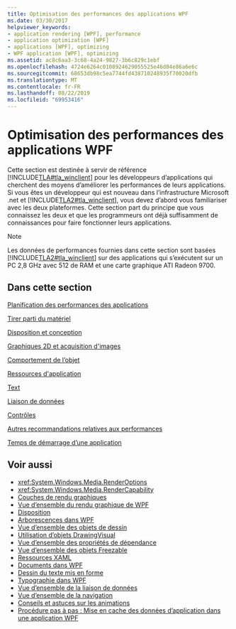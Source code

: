 ```yaml
---
title: Optimisation des performances des applications WPF
ms.date: 03/30/2017
helpviewer_keywords:
- application rendering [WPF], performance
- application optimization [WPF]
- applications [WPF], optimizing
- WPF application [WPF], optimizing
ms.assetid: ac8c6aa3-3c68-4a24-9827-3b6c829c1ebf
ms.openlocfilehash: 4724e6264c0108924629055525e46d84e86a6e6c
ms.sourcegitcommit: 68653db98c5ea7744fd438710248935f70020dfb
ms.translationtype: MT
ms.contentlocale: fr-FR
ms.lasthandoff: 08/22/2019
ms.locfileid: "69953416"
---
```

# <a name="optimizing-wpf-application-performance"></a>Optimisation des performances des applications WPF
Cette section est destinée à servir de référence [!INCLUDE[TLA#tla_winclient](../../../../includes/tlasharptla-winclient-md.md)] pour les développeurs d’applications qui cherchent des moyens d’améliorer les performances de leurs applications. Si vous êtes un développeur qui est nouveau dans l’infrastructure Microsoft .net et [!INCLUDE[TLA2#tla_winclient](../../../../includes/tla2sharptla-winclient-md.md)], vous devez d’abord vous familiariser avec les deux plateformes. Cette section part du principe que vous connaissez les deux et que les programmeurs ont déjà suffisamment de connaissances pour faire fonctionner leurs applications.  
  
> [!NOTE]
> Les données de performances fournies dans cette section sont basées [!INCLUDE[TLA2#tla_winclient](../../../../includes/tla2sharptla-winclient-md.md)] sur des applications qui s’exécutent sur un PC 2,8 GHz avec 512 de RAM et une carte graphique ATI Radeon 9700.  
  
## <a name="in-this-section"></a>Dans cette section  
 [Planification des performances des applications](planning-for-application-performance.md)  
  
 [Tirer parti du matériel](optimizing-performance-taking-advantage-of-hardware.md)  
  
 [Disposition et conception](optimizing-performance-layout-and-design.md)  
  
 [Graphiques 2D et acquisition d'images](optimizing-performance-2d-graphics-and-imaging.md)  
  
 [Comportement de l’objet](optimizing-performance-object-behavior.md)  
  
 [Ressources d'application](optimizing-performance-application-resources.md)  
  
 [Text](optimizing-performance-text.md)  
  
 [Liaison de données](optimizing-performance-data-binding.md)  
  
 [Contrôles](optimizing-performance-controls.md)  
  
 [Autres recommandations relatives aux performances](optimizing-performance-other-recommendations.md)  
  
 [Temps de démarrage d’une application](application-startup-time.md)  
  
## <a name="see-also"></a>Voir aussi

- <xref:System.Windows.Media.RenderOptions>
- <xref:System.Windows.Media.RenderCapability>
- [Couches de rendu graphiques](graphics-rendering-tiers.md)
- [Vue d’ensemble du rendu graphique de WPF](../graphics-multimedia/wpf-graphics-rendering-overview.md)
- [Disposition](layout.md)
- [Arborescences dans WPF](trees-in-wpf.md)
- [Vue d’ensemble des objets de dessin](../graphics-multimedia/drawing-objects-overview.md)
- [Utilisation d’objets DrawingVisual](../graphics-multimedia/using-drawingvisual-objects.md)
- [Vue d’ensemble des propriétés de dépendance](dependency-properties-overview.md)
- [Vue d’ensemble des objets Freezable](freezable-objects-overview.md)
- [Ressources XAML](xaml-resources.md)
- [Documents dans WPF](documents-in-wpf.md)
- [Dessin du texte mis en forme](drawing-formatted-text.md)
- [Typographie dans WPF](typography-in-wpf.md)
- [Vue d’ensemble de la liaison de données](../data/data-binding-overview.md)
- [Vue d’ensemble de la navigation](../app-development/navigation-overview.md)
- [Conseils et astuces sur les animations](../graphics-multimedia/animation-tips-and-tricks.md)
- [Procédure pas à pas : Mise en cache des données d’application dans une application WPF](walkthrough-caching-application-data-in-a-wpf-application.md)
